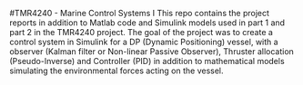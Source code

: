 #TMR4240 - Marine Control Systems I
This repo contains the project reports in addition to Matlab code and Simulink models used in part 1 
and part 2 in the TMR4240 project. The goal of the project was to create a control system in Simulink 
for a DP (Dynamic Positioning) vessel, with a observer (Kalman filter or Non-linear Passive Observer), 
Thruster allocation (Pseudo-Inverse) and Controller (PID) in addition to mathematical models simulating 
the environmental forces acting on the vessel. 
